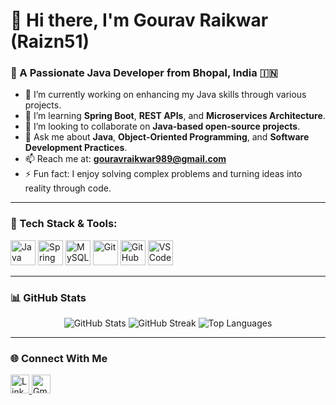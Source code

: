 # 👋 Hi there, I'm Gourav Raikwar (Raizn51)

### 🚀 A Passionate Java Developer from Bhopal, India 🇮🇳

- 🔭 I’m currently working on enhancing my Java skills through various projects.
- 🌱 I’m learning **Spring Boot**, **REST APIs**, and **Microservices Architecture**.
- 👯 I’m looking to collaborate on **Java-based open-source projects**.
- 💬 Ask me about **Java**, **Object-Oriented Programming**, and **Software Development Practices**.
- 📫 Reach me at: **gouravraikwar989@gmail.com**
- ⚡ Fun fact: I enjoy solving complex problems and turning ideas into reality through code.

---

### 🧰 Tech Stack & Tools:

<p align="left">
  <img src="https://cdn.jsdelivr.net/gh/devicons/devicon/icons/java/java-original.svg" width="40" height="40" alt="Java"/>
  <img src="https://cdn.jsdelivr.net/gh/devicons/devicon/icons/spring/spring-original.svg" width="40" height="40" alt="Spring"/>
  <img src="https://cdn.jsdelivr.net/gh/devicons/devicon/icons/mysql/mysql-original.svg" width="40" height="40" alt="MySQL"/>
  <img src="https://cdn.jsdelivr.net/gh/devicons/devicon/icons/git/git-original.svg" width="40" height="40" alt="Git"/>
  <img src="https://cdn.jsdelivr.net/gh/devicons/devicon/icons/github/github-original.svg" width="40" height="40" alt="GitHub"/>
  <img src="https://cdn.jsdelivr.net/gh/devicons/devicon/icons/vscode/vscode-original.svg" width="40" height="40" alt="VS Code"/>
</p>

---

### 📊 GitHub Stats

<p align="center">
  <img src="https://github-readme-stats.vercel.app/api?username=Raizn51&show_icons=true&theme=tokyonight" alt="GitHub Stats" />
  <img src="https://github-readme-streak-stats.herokuapp.com/?user=Raizn51&theme=tokyonight" alt="GitHub Streak" />
  <img src="https://github-readme-stats.vercel.app/api/top-langs/?username=Raizn51&layout=compact&theme=tokyonight" alt="Top Languages" />
</p>

---

### 🌐 Connect With Me

<p align="left">
  <a href="https://www.linkedin.com/in/gourav-raikwar/" target="blank">
    <img src="https://cdn.jsdelivr.net/npm/simple-icons@v3/icons/linkedin.svg" alt="LinkedIn" height="30" width="30" />
  </a>
  <a href="mailto:gouravraikwar989@gmail.com">
    <img src="https://cdn.jsdelivr.net/npm/simple-icons@v3/icons/gmail.svg" alt="Gmail" height="30" width="30" />
  </a>
</p>
